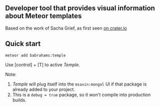 Developer tool that provides visual information about Meteor templates
----

Based on the work of Sacha Grief, as first seen [on crater.io](http://crater.io/posts/CrigwRm5dfcDE625e)

Quick start
----

```
meteor add babrahams:temple
```

Use [control] + [T] to active _Temple_.

Note:

1. _Temple_ will plug itself into the `msavin:mongol` UI if that package is already added to your project.
2. This is a `debug = true` package, so it won't compile into production builds.

